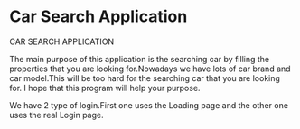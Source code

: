 # Car Search Application
CAR SEARCH APPLICATION 

The main purpose of this application is the searching car by filling the properties that you are looking for.Nowadays we have lots of car brand and car model.This will be too hard for the searching car that you are looking for. I hope that this program will help your purpose.

We have 2 type of login.First one uses the Loading page and the other one uses the real Login page.
